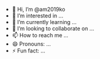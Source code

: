 - 👋 Hi, I’m @am2019ko
- 👀 I’m interested in ...
- 🌱 I’m currently learning ...
- 💞️ I’m looking to collaborate on ...
- 📫 How to reach me ...
- 😄 Pronouns: ...
- ⚡ Fun fact: ...

<!---
am2019ko/am2019ko is a ✨ special ✨ repository because its `README.md` (this file) appears on your GitHub profile.
You can click the Preview link to take a look at your changes.
--->
